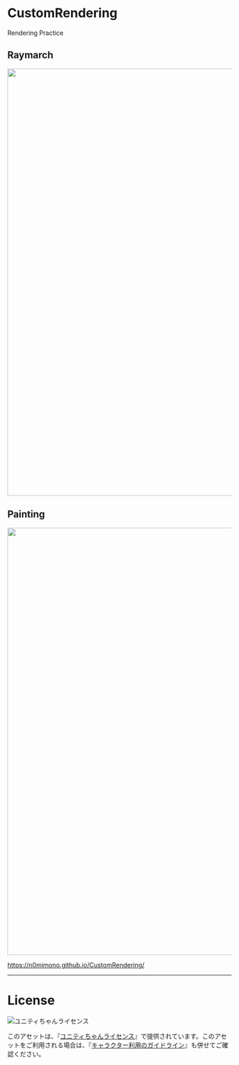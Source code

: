 # CustomRendering

Rendering Practice

## Raymarch

<img src="https://github.com/n0mimono/CustomRendering/raw/master-ss/misc/screenshot0911_0.jpg" width="960">

## Painting

<img src="https://github.com/n0mimono/CustomRendering/raw/master-ss/misc/screenshot0911_1.jpg" width="960">

https://n0mimono.github.io/CustomRendering/

---

# License

<div><img src="http://unity-chan.com/images/imageLicenseLogo.png" alt="ユニティちゃんライセンス"><p>このアセットは、『<a href="http://unity-chan.com/contents/license_jp/" target="_blank">ユニティちゃんライセンス</a>』で提供されています。このアセットをご利用される場合は、『<a href="http://unity-chan.com/contents/guideline/" target="_blank">キャラクター利用のガイドライン</a>』も併せてご確認ください。</p></div>
